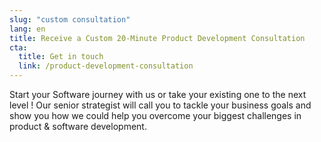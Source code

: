 ```yaml
---
slug: "custom consultation"
lang: en
title: Receive a Custom 20-Minute Product Development Consultation
cta:
  title: Get in touch
  link: /product-development-consultation
---
```


Start your Software journey with us or take your existing one to the next level !
Our senior strategist will call you to tackle your business goals and show you how we could help you overcome your biggest challenges in product & software development.

